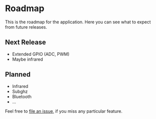 # Roadmap

This is the roadmap for the application.
Here you can see what to expect from future releases.

## Next Release

* Extended GPIO (ADC, PWM)
* Maybe infrared

## Planned

* Infrared
* Subghz
* Bluetooth
* ...

Feel free to [file an issue](https://www.github.com/ofabel/mp-flipper/issues), if you miss any particular feature.
